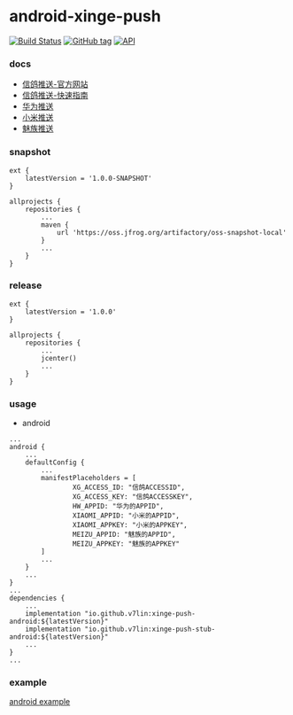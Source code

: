 # android-xinge-push

[![Build Status](https://cloud.drone.io/api/badges/v7lin/android-xinge-push/status.svg)](https://cloud.drone.io/v7lin/android-xinge-push)
[![GitHub tag](https://img.shields.io/github/tag/v7lin/android-xinge-push.svg)](https://github.com/v7lin/android-xinge-push/releases)
[![API](https://img.shields.io/badge/API-14%2B-brightgreen.svg?style=flat)](https://android-arsenal.com/api?level=14)

### docs

* [信鸽推送-官方网站](http://xg.qq.com)
* [信鸽推送-快速指南](https://xg.qq.com/docs/)
* [华为推送]()
* [小米推送]()
* [魅族推送]()

### snapshot

````
ext {
    latestVersion = '1.0.0-SNAPSHOT'
}

allprojects {
    repositories {
        ...
        maven {
            url 'https://oss.jfrog.org/artifactory/oss-snapshot-local'
        }
        ...
    }
}
````

### release

````
ext {
    latestVersion = '1.0.0'
}

allprojects {
    repositories {
        ...
        jcenter()
        ...
    }
}
````

### usage

* android

````
...
android {
    ...
    defaultConfig {
        ...
        manifestPlaceholders = [
                XG_ACCESS_ID: "信鸽ACCESSID",
                XG_ACCESS_KEY: "信鸽ACCESSKEY",
                HW_APPID: "华为的APPID",
                XIAOMI_APPID: "小米的APPID",
                XIAOMI_APPKEY: "小米的APPKEY",
                MEIZU_APPID: "魅族的APPID",
                MEIZU_APPKEY: "魅族的APPKEY"
        ]
        ...
    }
    ...
}
...
dependencies {
    ...
    implementation "io.github.v7lin:xinge-push-android:${latestVersion}"
    implementation "io.github.v7lin:xinge-push-stub-android:${latestVersion}"
    ...
}
...
````

### example

[android example](./app/src/main/java/io/github/v7lin/xingepush/MainActivity.java)
